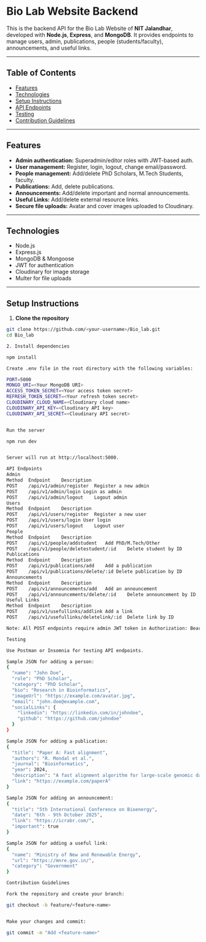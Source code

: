 # Bio Lab Website Backend

This is the backend API for the Bio Lab Website of **NIT Jalandhar**, developed with **Node.js**, **Express**, and **MongoDB**. It provides endpoints to manage users, admin, publications, people (students/faculty), announcements, and useful links.  

---

## Table of Contents

- [Features](#features)  
- [Technologies](#technologies)  
- [Setup Instructions](#setup-instructions)  
- [API Endpoints](#api-endpoints)  
- [Testing](#testing)  
- [Contribution Guidelines](#contribution-guidelines)  

---

## Features

- **Admin authentication:** Superadmin/editor roles with JWT-based auth.  
- **User management:** Register, login, logout, change email/password.  
- **People management:** Add/delete PhD Scholars, M.Tech Students, faculty.  
- **Publications:** Add, delete publications.  
- **Announcements:** Add/delete important and normal announcements.  
- **Useful Links:** Add/delete external resource links.  
- **Secure file uploads:** Avatar and cover images uploaded to Cloudinary.  

---

## Technologies

- Node.js  
- Express.js  
- MongoDB & Mongoose  
- JWT for authentication  
- Cloudinary for image storage  
- Multer for file uploads  

---

## Setup Instructions

1. **Clone the repository**

```bash
git clone https://github.com/<your-username>/Bio_lab.git
cd Bio_lab

2. Install dependencies

npm install

Create .env file in the root directory with the following variables:

PORT=5000
MONGO_URI=<Your MongoDB URI>
ACCESS_TOKEN_SECRET=<Your access token secret>
REFRESH_TOKEN_SECRET=<Your refresh token secret>
CLOUDINARY_CLOUD_NAME=<Cloudinary cloud name>
CLOUDINARY_API_KEY=<Cloudinary API key>
CLOUDINARY_API_SECRET=<Cloudinary API secret>


Run the server

npm run dev


Server will run at http://localhost:5000.

API Endpoints
Admin
Method	Endpoint	Description
POST	/api/v1/admin/register	Register a new admin
POST	/api/v1/admin/login	Login as admin
POST	/api/v1/admin/logout	Logout admin
Users
Method	Endpoint	Description
POST	/api/v1/users/register	Register a new user
POST	/api/v1/users/login	User login
POST	/api/v1/users/logout	Logout user
People
Method	Endpoint	Description
POST	/api/v1/people/addstudent	Add PhD/M.Tech/Other
POST	/api/v1/people/deletestudent/:id	Delete student by ID
Publications
Method	Endpoint	Description
POST	/api/v1/publications/add	Add a publication
POST	/api/v1/publications/delete/:id	Delete publication by ID
Announcements
Method	Endpoint	Description
POST	/api/v1/announcements/add	Add an announcement
POST	/api/v1/announcements/delete/:id	Delete announcement by ID
Useful Links
Method	Endpoint	Description
POST	/api/v1/usefullinks/addlink	Add a link
POST	/api/v1/usefullinks/deletelink/:id	Delete link by ID

Note: All POST endpoints require admin JWT token in Authorization: Bearer <token> header.

Testing

Use Postman or Insomnia for testing API endpoints.

Sample JSON for adding a person:
{
  "name": "John Doe",
  "role": "PhD Scholar",
  "category": "PhD Scholar",
  "bio": "Research in Bioinformatics",
  "imageUrl": "https://example.com/avatar.jpg",
  "email": "john.doe@example.com",
  "socialLinks": {
    "linkedin": "https://linkedin.com/in/johndoe",
    "github": "https://github.com/johndoe"
  }
}

Sample JSON for adding a publication:
{
  "title": "Paper A: Fast alignment",
  "authors": "R. Mondal et al.",
  "journal": "Bioinformatics",
  "year": 2024,
  "description": "A fast alignment algorithm for large-scale genomic data",
  "link": "https://example.com/paperA"
}

Sample JSON for adding an announcement:
{
  "title": "5th International Conference on Bioenergy",
  "date": "6th - 9th October 2025",
  "link": "https://icrabr.com/",
  "important": true
}

Sample JSON for adding a useful link:
{
  "name": "Ministry of New and Renewable Energy",
  "url": "https://mnre.gov.in/",
  "category": "Government"
}

Contribution Guidelines

Fork the repository and create your branch:

git checkout -b feature/<feature-name>


Make your changes and commit:

git commit -m "Add <feature-name>"
